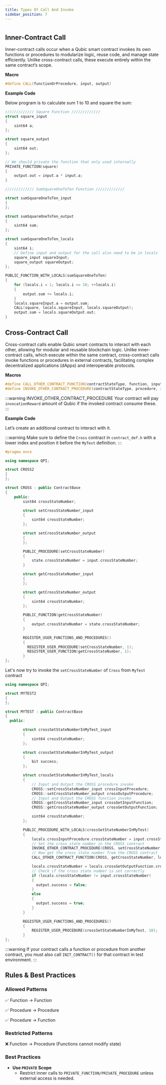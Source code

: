 ```yaml
---
title: Types Of Call And Invoke
sidebar_position: 7
---
```


#

## Inner-Contract Call

Inner-contract calls occur when a Qubic smart contract invokes its own functions or procedures to modularize logic, reuse code, and manage state efficiently. Unlike cross-contract calls, these execute entirely within the same contract’s scope.

**Macro**

```cpp
#define CALL(functionOrProcedure, input, output)
```

**Example Code**

Below program is to calculate sum 1 to 10 and square the sum:

```cpp
///////////// Square Function /////////////
struct square_input
{
    sint64 a;
};

struct square_output
{
    sint64 out;
};

// We should private the function that only used internally
PRIVATE_FUNCTION(square)
{
    output.out = input.a * input.a;
}

///////////// SumSquareOneToTen Function /////////////

struct sumSquareOneToTen_input
{
};

struct sumSquareOneToTen_output
{
    sint64 sum;
};

struct sumSquareOneToTen_locals
{
    sint64 i;
    // Define input and output for the call also need to be in locals
    square_input squareInput;
    square_output squareOutput;
};

PUBLIC_FUNCTION_WITH_LOCALS(sumSquareOneToTen)
{
    for (locals.i = 1; locals.i <= 10; ++locals.i)
    {
        output.sum += locals.i;
    }
    locals.squareInput.a = output.sum;
    CALL(square, locals.squareInput, locals.squareOutput);
    output.sum = locals.squareOutput.out;
}
```

## Cross-Contract Call

Cross-contract calls enable Qubic smart contracts to interact with each other, allowing for modular and reusable blockchain logic. Unlike inner-contract calls, which execute within the same contract, cross-contract calls invoke functions or procedures in external contracts, facilitating complex decentralized applications (dApps) and interoperable protocols.

**Macros**

```cpp
#define CALL_OTHER_CONTRACT_FUNCTION(contractStateType, function, input, output)
#define INVOKE_OTHER_CONTRACT_PROCEDURE(contractStateType, procedure, input, output, invocationReward)
```

:::warning INVOKE_OTHER_CONTRACT_PROCEDURE
Your contract will pay `invocationReward` amount of Qubic if the invoked contract consume these.
:::

**Example Code**

Let’s create an additional contract to interact with it.

:::warning
Make sure to define the `Cross` contract in `contract_def.h` with a lower index and position it before the `MyTest` definition.
:::

```cpp title="Cross.h"
#pragma once

using namespace QPI;

struct CROSS2
{
};

struct CROSS : public ContractBase
{
    public:
        sint64 crossStateNumber;

        struct setCrossStateNumber_input
        {
            sint64 crossStateNumber;
        };

        struct setCrossStateNumber_output
        {
        };

        PUBLIC_PROCEDURE(setCrossStateNumber)
        {
            state.crossStateNumber = input.crossStateNumber;
        }

        struct getCrossStateNumber_input
        {
        };

        struct getCrossStateNumber_output
        {
            sint64 crossStateNumber;
        };

        PUBLIC_FUNCTION(getCrossStateNumber)
        {
            output.crossStateNumber = state.crossStateNumber;
        }

        REGISTER_USER_FUNCTIONS_AND_PROCEDURES()
        {
          REGISTER_USER_PROCEDURE(setCrossStateNumber, 1);
          REGISTER_USER_FUNCTION(getCrossStateNumber, 1);
        }
};
```

Let's now try to invoke the `setCrossStateNumber` of `Cross` from `MyTest` contract

```cpp title="MyTest.h"
using namespace QPI;

struct MYTEST2
{
};

struct MYTEST : public ContractBase
{
  public:

        struct crossSetStateNumberInMyTest_input
        {
            sint64 crossStateNumber;
        };

        struct crossSetStateNumberInMyTest_output
        {
            bit success;
        };

        struct crossSetStateNumberInMyTest_locals
        {
            // Input and Output the CROSS procedure invoke
            CROSS::setCrossStateNumber_input crossInputProcedure;
            CROSS::setCrossStateNumber_output crossOutputProcedure;
            // Input and Output the CROSS function invoke
            CROSS::getCrossStateNumber_input crossGetInputFunction;
            CROSS::getCrossStateNumber_output crossGetOutputFunction;

            sint64 crossStateNumber;
        };

        PUBLIC_PROCEDURE_WITH_LOCALS(crossSetStateNumberInMyTest)
        {
            locals.crossInputProcedure.crossStateNumber = input.crossStateNumber;
            // Set the cross state number in the CROSS contract
            INVOKE_OTHER_CONTRACT_PROCEDURE(CROSS, setCrossStateNumber, locals.crossInputProcedure, locals.crossOutputProcedure, qpi.invocationReward());
            // Now get the cross state number from the CROSS contract
            CALL_OTHER_CONTRACT_FUNCTION(CROSS, getCrossStateNumber, locals.crossGetInputFunction, locals.crossGetOutputFunction);

            locals.crossStateNumber = locals.crossGetOutputFunction.crossStateNumber;
            // Check if the cross state number is set correctly
            if (locals.crossStateNumber != input.crossStateNumber)
            {
              output.success = false;
            }
            else
            {
              output.success = true;
            }
        }

        REGISTER_USER_FUNCTIONS_AND_PROCEDURES()
        {
            REGISTER_USER_PROCEDURE(crossSetStateNumberInMyTest, 10);
        }
};

```

:::warning
If your contract calls a function or procedure from another contract, you must also call `INIT_CONTRACT()` for that contract in test environment.
:::

## Rules & Best Practices

### Allowed Patterns

✅ Function → Function

✅ Procedure → Procedure

✅ Procedure → Function

### Restricted Patterns

❌ Function → Procedure (Functions cannot modify state)

### Best Practices

- **Use `PRIVATE` Scope**
  - Restrict inner calls to `PRIVATE_FUNCTION/PRIVATE_PROCEDURE` unless external access is needed.
